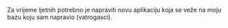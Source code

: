 Za vrijeme ljetnih potrebno je napraviti novu aplikaciju koja se veže na moju bazu koju sam napravio (vatrogasci).
